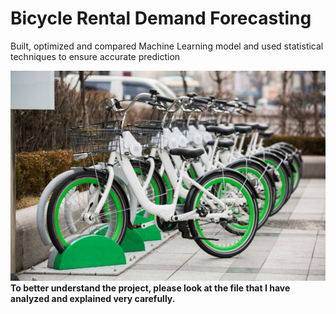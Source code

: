 # Bicycle Rental Demand Forecasting
Built, optimized and compared Machine Learning model and used statistical techniques to ensure accurate prediction 

![image](https://github.com/HuyQuangOP/QuangHuyDao.Portfolio/blob/main/image/Bike-Rental-Singapore-Cover-Image-Opt.jpg)
**To better understand the project, please look at the file that I have analyzed and explained very carefully.**
